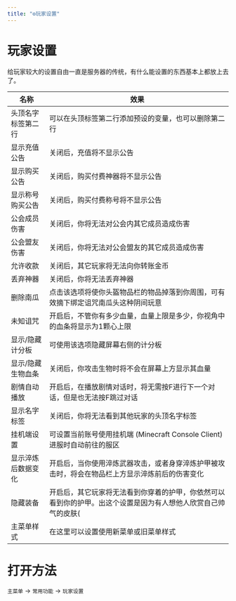 ```yaml
---
title: "⚙️玩家设置"
---
```


# 玩家设置

给玩家较大的设置自由一直是服务器的传统，有什么能设置的东西基本上都放上去了。

| 名称 | 效果 |
| --- | --- |
| 头顶名字标签第二行 | 可以在头顶标签第二行添加预设的变量，也可以删除第二行 |
| 显示充值公告 | 关闭后，充值将不显示公告 |
| 显示购买公告 | 关闭后，购买付费神器将不显示公告 |
| 显示称号购买公告 | 关闭后，购买付费称号将不显示公告 |
| 公会成员伤害 | 关闭后，你将无法对公会内其它成员造成伤害 |
| 公会盟友伤害 | 关闭后，你将无法对公会盟友的其它成员造成伤害 |
| 允许收款 | 关闭后，其它玩家将无法向你转账金币 |
| 丢弃神器 | 关闭后，你将无法丢弃神器 |
| 删除南瓜 | 点击该选项将使你头盔物品栏的物品掉落到你周围，可有效摘下绑定诅咒南瓜头这种阴间玩意 |
| 未知诅咒 | 开启后，不管你有多少血量，血量上限是多少，你视角中的血条将显示为1颗心上限 |
| 显示/隐藏计分板 | 可使用该选项隐藏屏幕右侧的计分板 |
| 显示/隐藏生物血条 | 关闭后，你攻击生物时将不会在屏幕上方显示其血量 |
| 剧情自动播放 | 开启后，在播放剧情对话时，将无需按F进行下一个对话，但是也无法按F跳过对话 |
| 显示名字标签 | 关闭后，你将无法看到其他玩家的头顶名字标签 |
| 挂机端设置 | 可设置当前账号使用挂机端 (Minecraft Console Client) 进服时自动前往的服区 |
| 显示淬炼后数据变化 | 开启后，当你使用淬炼武器攻击，或者身穿淬炼护甲被攻击时，将会在物品栏上方显示淬炼前后的伤害变化 |
| 隐藏装备 | 开启后，其它玩家将无法看到你穿着的护甲，你依然可以看到你的护甲。出这个设置是因为有人想他人欣赏自己帅气的皮肤( |
| 主菜单样式 | 在这里可以设置使用新菜单或旧菜单样式 |

# 打开方法

`主菜单` -> `常用功能` -> `玩家设置`
